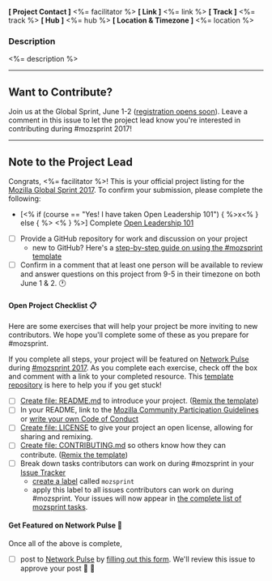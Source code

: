 **[ Project Contact ]** <%= facilitator %>
**[ Link ]** <%= link %>
**[ Track ]** <%= track %>
**[ Hub ]** <%= hub %>
**[ Location & Timezone ]** <%= location %>

### Description
<%= description %>

***

## Want to Contribute?
Join us at the Global Sprint, June 1-2 ([registration opens soon](https://mozilla.github.io/global-sprint)). Leave a comment in this issue to let the project lead know you're interested in contributing during #mozsprint 2017!

***

## Note to the Project Lead
Congrats, <%= facilitator %>! This is your official project listing for the [Mozilla Global Sprint 2017](https://mozilla.github.io/global-sprint). To confirm your submission, please complete the following:

- [<% if (course == "Yes! I have taken Open Leadership 101") { %>x<% } else { %> <% } %>] Complete [Open Leadership 101](https://mozilla.teachable.com/p/open-leadership-101)
- [ ] Provide a GitHub repository for work and discussion on your project
  * new to GitHub?  Here's a [step-by-step guide on using the #mozsprint template](https://acabunoc.github.io/mozfest-open-projects-2016/articles/forking/)
- [ ] Confirm in a comment that at least one person will be available to review and answer questions on this project from 9-5 in their timezone on both June 1 & 2. :clock1:

#### Open Project Checklist :clipboard:
Here are some exercises that will help your project be more inviting to new contributors. We hope you'll complete some of these as you prepare for #mozsprint.

If you complete all steps, your project will be featured on [Network Pulse](http://mozillapulse.org/) during [#mozsprint 2017](https://mozilla.github.io/global-sprint). As you complete each exercise, check off the box and comment with a link to your completed resource. This [template repository](https://github.com/acabunoc/mozsprint-repo-template) is here to help you if you get stuck!

* [ ] [Create file: README.md](https://mozilla.github.io/open-leadership-training-series/articles/opening-your-project/write-a-great-project-readme/) to introduce your project. ([Remix the template](https://github.com/acabunoc/mozsprint-repo-template/blob/master/README.md))
* [ ] In your README, link to the [Mozilla Community Participation Guidelines](https://www.mozilla.org/en-US/about/governance/policies/participation/) or [write your own Code of Conduct](https://mozilla.github.io/open-leadership-training-series/articles/building-communities-of-contributors/write-a-code-of-conduct/)
* [ ] [Create file: LICENSE](http://choosealicense.com/) to give your project an open license, allowing for sharing and remixing.
* [ ] [Create file: CONTRIBUTING.md](https://mozilla.github.io/open-leadership-training-series/articles/building-communities-of-contributors/write-contributor-guidelines/) so others know how they can contribute. ([Remix the template](https://github.com/acabunoc/mozsprint-repo-template/blob/master/CONTRIBUTING.md))
* [ ] Break down tasks contributors can work on during #mozsprint in your [Issue Tracker](https://guides.github.com/features/issues/)
  * [create a label](https://help.github.com/articles/creating-and-editing-labels-for-issues-and-pull-requests/) called `mozsprint`
  * apply this label to all issues contributors can work on during #mozsprint. Your issues will now appear in [the complete list of mozsprint tasks](https://github.com/search?l=&q=state%3Aopen+label%3Amozsprint&ref=advsearch&type=Issues&utf8=%E2%9C%93).

#### Get Featured on Network Pulse :tada:

Once all of the above is complete,
- [ ] post to [Network Pulse](http://mozillapulse.org/) by [filling out this form](). We'll review this issue to approve your post :balloon: :cake: